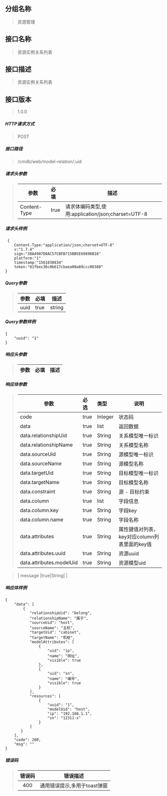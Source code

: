## 分组名称
> 资源管理

## 接口名称
> 资源实例关系列表

## 接口描述
> 资源实例关系列表

## 接口版本

> 1.0.0

##### HTTP请求方式

> POST

##### 接口路径
> /cmdb/web/model-relation/:uid

##### 请求头参数
> | 参数       | 必填 | 描述            |
> | ---------- | :--- |  --------------- |
> | Content-Type |true|请求体编码类型,使用:application/json;charset=UTF-8|

##### 请求头样例
```
 {
    Content-Type:"application/json;charset=UTF-8"
    v:"1.7.4"
    sign:"38A4907D0AC57CBFB715BB5E69896B18"
    platform:"1"
    timestamp:"1561030834"
    token:"01fbec36c0b617cbaea00a89ccc08380"
}
```

##### Query参数
> | 参数       | 必填 | 描述            |
> | ---------- | :--- |  --------------- |
> | uuid |true|string|资源实例uuid|


##### Query参数样例
```
{
    "uuid": "1"
}
```

##### 响应头参数
> | 参数       | 必填 | 描述            |
> | ---------- | :--- |  --------------- |

##### 响应体参数
> | 参数       | 必选 | 类型 | 说明            |
> | ---------- | :--- | :--- | --------------- |
> | code |true|Integer|状态码|
> | data |true|list|返回数据|
> | data.relationshipUid |true|String|关系模型唯一标识|
> | data.relationshipName |true|String|关系模型名称|
> | data.sourceUid |true|String|源模型唯一标识|
> | data.sourceName |true|String|源模型名称|
> | data.targetUid |true|String|目标模型唯一标识|
> | data.targetName |true|String|目标模型名称|
> | data.constraint |true|String|源 - 目标约束|
> | data.column |true|list|字段信息|
> | data.column.key |true|String|字段key|
> | data.column.name |true|String|字段名称|
> | data.attributes |true|String|属性键值对列表，key对应column列表里面的key值|
> | data.attributes.uuid |true|String|资源uuid|
> | data.attributes.modelUid |true|String|资源模型uid|

> | message |true|String| |


##### 响应体样例
```
{
    "data": [
        {
           "relationshipUid": "belong",
           "relationshipName": "属于",
           "sourceUid": "host",
           "sourceName": "主机",
           "targetUid": "cabinet",
           "targetName": "机柜",
           "modelAttributes": [
               {
                   "uid": "ip",
                   "name": "网址",
                   "visible": true
               },
               {
                   "uid": "sn",
                   "name": "编号",
                   "visible": true
               }
           ],
           "resources": [
               {
                   "uuid": "1",
                   "modelUid": "host",
                   "ip": "192.168.1.1",
                   "sn": "12311-s"
               }
           ]
       }
    ],
    "code": 200,
    "msg": ""
}
```
##### 错误码
> | 错误码      |错误描述|
> | :----------: | :---------------: |
> | 400 |通用错误提示,多用于toast弹窗|